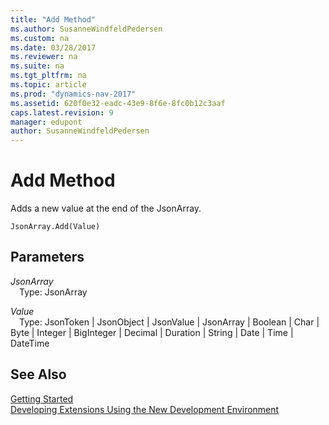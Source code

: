 ```yaml
---
title: "Add Method"
ms.author: SusanneWindfeldPedersen
ms.custom: na
ms.date: 03/28/2017
ms.reviewer: na
ms.suite: na
ms.tgt_pltfrm: na
ms.topic: article
ms.prod: "dynamics-nav-2017"
ms.assetid: 620f0e32-eadc-43e9-8f6e-8fc0b12c3aaf
caps.latest.revision: 9
manager: edupont
author: SusanneWindfeldPedersen
---
```


# Add Method
Adds a new value at the end of the JsonArray.

```
JsonArray.Add(Value)
```

## Parameters
*JsonArray*  
&emsp;Type: JsonArray

*Value*  
&emsp;Type: JsonToken | JsonObject | JsonValue | JsonArray | Boolean | Char | Byte | Integer | BigInteger | Decimal | Duration | String | Date | Time | DateTime

## See Also
[Getting Started](devenv-get-started.md)  
[Developing Extensions Using the New Development Environment](devenv-dev-overview.md)
